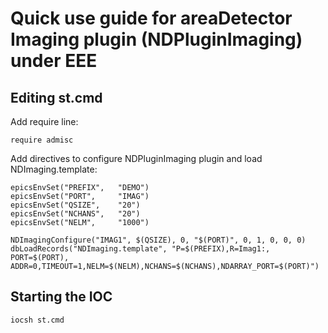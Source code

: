 # Quick use guide for areaDetector Imaging plugin (NDPluginImaging) under EEE

## Editing st.cmd

Add require line:

    require admisc

Add directives to configure NDPluginImaging plugin and load NDImaging.template:

    epicsEnvSet("PREFIX",   "DEMO")
    epicsEnvSet("PORT",     "IMAG")
    epicsEnvSet("QSIZE",    "20")
    epicsEnvSet("NCHANS",   "20")
    epicsEnvSet("NELM",     "1000")

    NDImagingConfigure("IMAG1", $(QSIZE), 0, "$(PORT)", 0, 1, 0, 0, 0)
    dbLoadRecords("NDImaging.template", "P=$(PREFIX),R=Imag1:, PORT=$(PORT), ADDR=0,TIMEOUT=1,NELM=$(NELM),NCHANS=$(NCHANS),NDARRAY_PORT=$(PORT)")

## Starting the IOC

    iocsh st.cmd
